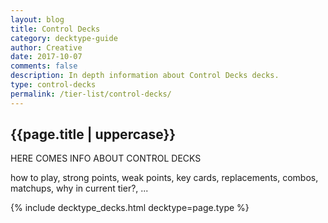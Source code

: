 ```yaml
---
layout: blog
title: Control Decks
category: decktype-guide
author: Creative
date: 2017-10-07
comments: false
description: In depth information about Control Decks decks.
type: control-decks
permalink: /tier-list/control-decks/
---
```


<div class="section">
    <h2>{{page.title | uppercase}}</h2>
    <p>HERE COMES INFO ABOUT CONTROL DECKS</p>
    <p>how to play, strong points, weak points, key cards, replacements, combos, matchups, why in current tier?, ...</p>
</div>

{% include decktype_decks.html decktype=page.type %}